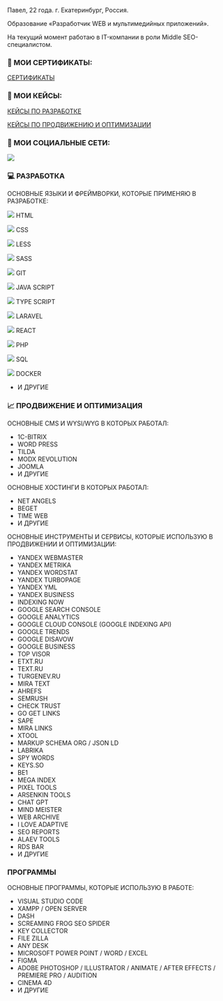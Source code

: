 Павел, 22 года.
г. Екатеринбург, Россия.

Образование «Разработчик WEB и мультимедийных приложений».

На текущий момент работаю в IT-компании в роли Middle SEO-специалистом.

### 📑 МОИ СЕРТИФИКАТЫ:
<p>
   <a href="https://github.com/astergumi/astergumi/tree/master/Certificates">
      СЕРТИФИКАТЫ
   </a>
</p>

### 💼 МОИ КЕЙСЫ:
<p>
   <a href="">
      КЕЙСЫ ПО РАЗРАБОТКЕ
   </a>
</p>
<p>
   <a href="">
      КЕЙСЫ ПО ПРОДВИЖЕНИЮ И ОПТИМИЗАЦИИ
   </a>
</p>

### 📱 МОИ СОЦИАЛЬНЫЕ СЕТИ:
<p>
   <a href="https://www.instagram.com/astergumi">
      <img src="https://skillicons.dev/icons?i=instagram" />
   </a>
</p>
  
### 💻 РАЗРАБОТКА
ОСНОВНЫЕ ЯЗЫКИ И ФРЕЙМВОРКИ, КОТОРЫЕ ПРИМЕНЯЮ В РАЗРАБОТКЕ:

<img src="https://skillicons.dev/icons?i=html" /> HTML

<img src="https://skillicons.dev/icons?i=css" /> CSS

<img src="https://skillicons.dev/icons?i=less" /> LESS

<img src="https://skillicons.dev/icons?i=sass" /> SASS

<img src="https://skillicons.dev/icons?i=git" /> GIT

<img src="https://skillicons.dev/icons?i=js" /> JAVA SCRIPT

<img src="https://skillicons.dev/icons?i=typescript" /> TYPE SCRIPT

<img src="https://skillicons.dev/icons?i=laravel" /> LARAVEL

<img src="https://skillicons.dev/icons?i=react" /> REACT

<img src="https://skillicons.dev/icons?i=php" /> PHP

<img src="https://skillicons.dev/icons?i=mysql" /> SQL

<img src="https://skillicons.dev/icons?i=docker" /> DOCKER

* И ДРУГИЕ

### 📈 ПРОДВИЖЕНИЕ И ОПТИМИЗАЦИЯ
ОСНОВНЫЕ CMS И WYSI/WYG В КОТОРЫХ РАБОТАЛ:
* 1C-BITRIX
* WORD PRESS
* TILDA
* MODX REVOLUTION
* JOOMLA
* И ДРУГИЕ

ОСНОВНЫЕ ХОСТИНГИ В КОТОРЫХ РАБОТАЛ:
* NET ANGELS
* BEGET
* TIME WEB
* И ДРУГИЕ

ОСНОВНЫЕ ИНСТРУМЕНТЫ И СЕРВИСЫ, КОТОРЫЕ ИСПОЛЬЗУЮ В ПРОДВИЖЕНИИ И ОПТИМИЗАЦИИ:
* YANDEX WEBMASTER
* YANDEX METRIKA
* YANDEX WORDSTAT
* YANDEX TURBOPAGE
* YANDEX YML
* YANDEX BUSINESS
* INDEXING NOW
* GOOGLE SEARCH CONSOLE
* GOOGLE ANALYTICS
* GOOGLE CLOUD CONSOLE (GOOGLE INDEXING API)
* GOOGLE TRENDS
* GOOGLE DISAVOW
* GOOGLE BUSINESS
* TOP VISOR
* ETXT.RU
* TEXT.RU
* TURGENEV.RU
* MIRA TEXT
* AHREFS
* SEMRUSH
* CHECK TRUST
* GO GET LINKS
* SAPE
* MIRA LINKS
* XTOOL
* MARKUP SCHEMA ORG / JSON LD
* LABRIKA
* SPY WORDS
* KEYS.SO
* BE1
* MEGA INDEX
* PIXEL TOOLS
* ARSENKIN TOOLS
* CHAT GPT
* MIND MEISTER
* WEB ARCHIVE
* I LOVE ADAPTIVE
* SEO REPORTS
* ALAEV TOOLS
* RDS BAR
* И ДРУГИЕ
### ПРОГРАММЫ
ОСНОВНЫЕ ПРОГРАММЫ, КОТОРЫЕ ИСПОЛЬЗУЮ В РАБОТЕ:
* VISUAL STUDIO CODE
* XAMPP / OPEN SERVER
* DASH
* SCREAMING FROG SEO SPIDER
* KEY COLLECTOR
* FILE ZILLA
* ANY DESK
* MICROSOFT POWER POINT / WORD / EXCEL
* FIGMA
* ADOBE PHOTOSHOP / ILLUSTRATOR / ANIMATE / AFTER EFFECTS / PREMIERE PRO / AUDITION
* CINEMA 4D
* И ДРУГИЕ
<!--
**astergumi/astergumi** is a ✨ _special_ ✨ repository because its `README.md` (this file) appears on your GitHub profile.

Here are some ideas to get you started:

- 🔭 I’m currently working on ...
- 🌱 I’m currently learning ...
- 👯 I’m looking to collaborate on ...
- 🤔 I’m looking for help with ...
- 💬 Ask me about ...
- 📫 How to reach me: ...
- 😄 Pronouns: ...
- ⚡ Fun fact: ...
-->
